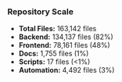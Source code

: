 ### Repository Scale

- **Total Files:** 163,142 files
- **Backend:** 134,137 files (82%)
- **Frontend:** 78,161 files (48%)
- **Docs:** 1,755 files (1%)
- **Scripts:** 17 files (<1%)
- **Automation:** 4,492 files (3%)
